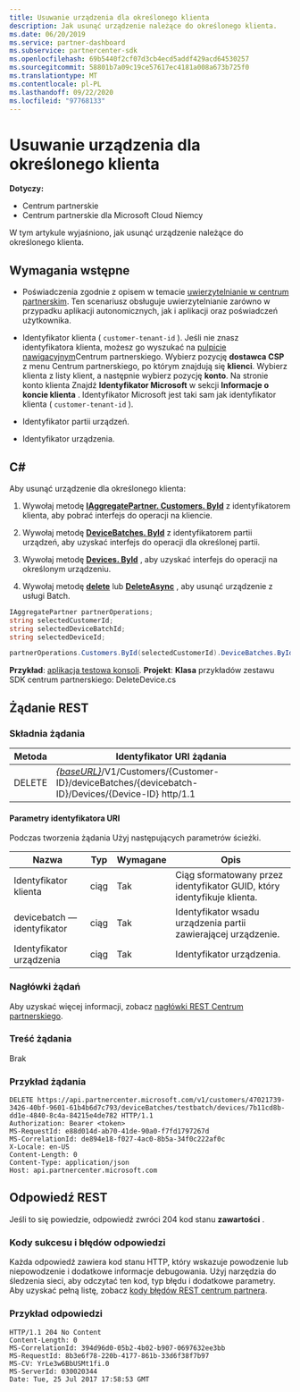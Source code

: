 ```yaml
---
title: Usuwanie urządzenia dla określonego klienta
description: Jak usunąć urządzenie należące do określonego klienta.
ms.date: 06/20/2019
ms.service: partner-dashboard
ms.subservice: partnercenter-sdk
ms.openlocfilehash: 69b5440f2cf07d3cb4ecd5addf429acd64530257
ms.sourcegitcommit: 58801b7a09c19ce57617ec4181a008a673b725f0
ms.translationtype: MT
ms.contentlocale: pl-PL
ms.lasthandoff: 09/22/2020
ms.locfileid: "97768133"
---
```

# <a name="delete-a-device-for-the-specified-customer"></a>Usuwanie urządzenia dla określonego klienta

**Dotyczy:**

- Centrum partnerskie
- Centrum partnerskie dla Microsoft Cloud Niemcy

W tym artykule wyjaśniono, jak usunąć urządzenie należące do określonego klienta.

## <a name="prerequisites"></a>Wymagania wstępne

- Poświadczenia zgodnie z opisem w temacie [uwierzytelnianie w centrum partnerskim](partner-center-authentication.md). Ten scenariusz obsługuje uwierzytelnianie zarówno w przypadku aplikacji autonomicznych, jak i aplikacji oraz poświadczeń użytkownika.

- Identyfikator klienta ( `customer-tenant-id` ). Jeśli nie znasz identyfikatora klienta, możesz go wyszukać na [pulpicie nawigacyjnym](https://partner.microsoft.com/dashboard)Centrum partnerskiego. Wybierz pozycję **dostawca CSP** z menu Centrum partnerskiego, po którym znajdują się **klienci**. Wybierz klienta z listy klient, a następnie wybierz pozycję **konto**. Na stronie konto klienta Znajdź **Identyfikator Microsoft** w sekcji **Informacje o koncie klienta** . Identyfikator Microsoft jest taki sam jak identyfikator klienta ( `customer-tenant-id` ).

- Identyfikator partii urządzeń.

- Identyfikator urządzenia.

## <a name="c"></a>C\#

Aby usunąć urządzenie dla określonego klienta:

1. Wywołaj metodę [**IAggregatePartner. Customers. ById**](/dotnet/api/microsoft.store.partnercenter.customers.icustomercollection.byid) z identyfikatorem klienta, aby pobrać interfejs do operacji na kliencie.

2. Wywołaj metodę [**DeviceBatches. ById**](/dotnet/api/microsoft.store.partnercenter.devicesdeployment.idevicesbatchcollection.byid) z identyfikatorem partii urządzeń, aby uzyskać interfejs do operacji dla określonej partii.

3. Wywołaj metodę [**Devices. ById**](/dotnet/api/microsoft.store.partnercenter.devicesdeployment.idevicecollection.byid) , aby uzyskać interfejs do operacji na określonym urządzeniu.

4. Wywołaj metodę [**delete**](/dotnet/api/microsoft.store.partnercenter.devicesdeployment.idevice.delete) lub [**DeleteAsync**](/dotnet/api/microsoft.store.partnercenter.devicesdeployment.idevice.deleteasync) , aby usunąć urządzenie z usługi Batch.

``` csharp
IAggregatePartner partnerOperations;
string selectedCustomerId;
string selectedDeviceBatchId;
string selectedDeviceId;

partnerOperations.Customers.ById(selectedCustomerId).DeviceBatches.ById(selectedDeviceBatchId).Devices.ById(selectedDeviceId).Delete();
```

**Przykład**: [aplikacja testowa konsoli](console-test-app.md). **Projekt**: **Klasa** przykładów zestawu SDK centrum partnerskiego: DeleteDevice.cs

## <a name="rest-request"></a>Żądanie REST

### <a name="request-syntax"></a>Składnia żądania

| Metoda     | Identyfikator URI żądania                                                                                                                        |
|------------|------------------------------------------------------------------------------------------------------------------------------------|
| DELETE     | [*{baseURL}*](partner-center-rest-urls.md)/V1/Customers/{Customer-ID}/deviceBatches/{devicebatch-ID}/Devices/{Device-ID} http/1.1  |

#### <a name="uri-parameters"></a>Parametry identyfikatora URI

Podczas tworzenia żądania Użyj następujących parametrów ścieżki.

| Nazwa           | Typ   | Wymagane | Opis                                                        |
|----------------|--------|----------|--------------------------------------------------------------------|
| Identyfikator klienta    | ciąg | Tak      | Ciąg sformatowany przez identyfikator GUID, który identyfikuje klienta.              |
| devicebatch — identyfikator | ciąg | Tak      | Identyfikator wsadu urządzenia partii zawierającej urządzenie. |
| Identyfikator urządzenia      | ciąg | Tak      | Identyfikator urządzenia.                                             |

### <a name="request-headers"></a>Nagłówki żądań

Aby uzyskać więcej informacji, zobacz [nagłówki REST Centrum partnerskiego](headers.md).

### <a name="request-body"></a>Treść żądania

Brak

### <a name="request-example"></a>Przykład żądania

```http
DELETE https://api.partnercenter.microsoft.com/v1/customers/47021739-3426-40bf-9601-61b4b6d7c793/deviceBatches/testbatch/devices/7b11cd8b-dd1e-4840-8c4a-84215e4de782 HTTP/1.1
Authorization: Bearer <token>
MS-RequestId: e88d014d-ab70-41de-90a0-f7fd1797267d
MS-CorrelationId: de894e18-f027-4ac0-8b5a-34f0c222af0c
X-Locale: en-US
Content-Length: 0
Content-Type: application/json
Host: api.partnercenter.microsoft.com
```

## <a name="rest-response"></a>Odpowiedź REST

Jeśli to się powiedzie, odpowiedź zwróci 204 kod stanu **zawartości** .

### <a name="response-success-and-error-codes"></a>Kody sukcesu i błędów odpowiedzi

Każda odpowiedź zawiera kod stanu HTTP, który wskazuje powodzenie lub niepowodzenie i dodatkowe informacje debugowania. Użyj narzędzia do śledzenia sieci, aby odczytać ten kod, typ błędu i dodatkowe parametry. Aby uzyskać pełną listę, zobacz [kody błędów REST centrum partnera](error-codes.md).

### <a name="response-example"></a>Przykład odpowiedzi

```http
HTTP/1.1 204 No Content
Content-Length: 0
MS-CorrelationId: 394d96d0-05b2-4b02-b907-0697632ee3bb
MS-RequestId: 8b3e6f78-220b-4177-861b-33d6f38f7b97
MS-CV: YrLe3w6BbUSMt1fi.0
MS-ServerId: 030020344
Date: Tue, 25 Jul 2017 17:58:53 GMT
```
